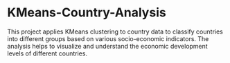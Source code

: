 # KMeans-Country-Analysis
This project applies KMeans clustering to country data to classify countries into different groups based on various socio-economic indicators. The analysis helps to visualize and understand the economic development levels of different countries.
